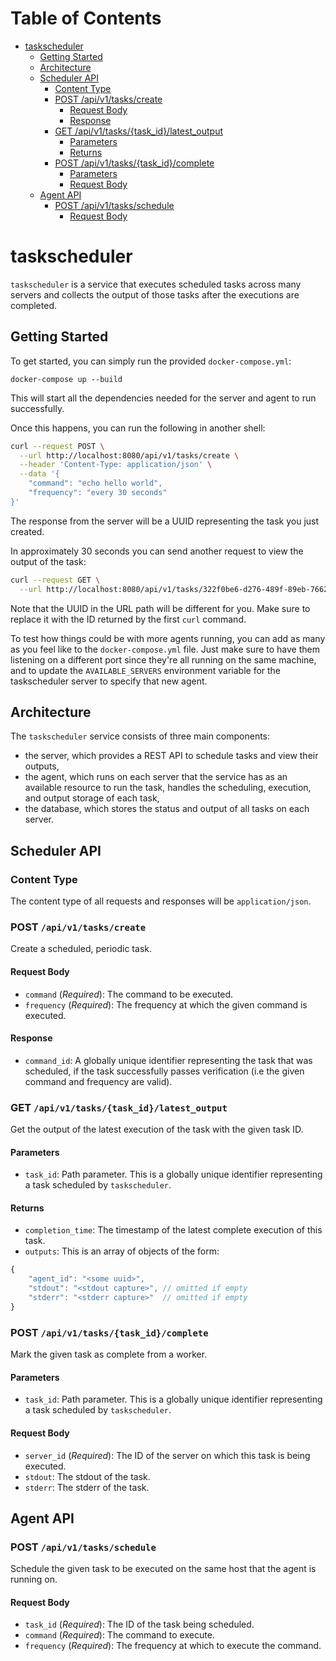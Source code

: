 # Table of Contents

* [taskscheduler](#taskscheduler)
   * [Getting Started](#getting-started)
   * [Architecture](#architecture)
   * [Scheduler API](#scheduler-api)
      * [Content Type](#content-type)
      * [POST /api/v1/tasks/create](#post-apiv1taskscreate)
         * [Request Body](#request-body)
         * [Response](#response)
      * [GET /api/v1/tasks/{task_id}/latest_output](#get-apiv1taskstask_idlatest_output)
         * [Parameters](#parameters)
         * [Returns](#returns)
      * [POST /api/v1/tasks/{task_id}/complete](#post-apiv1taskstask_idcomplete)
         * [Parameters](#parameters-1)
         * [Request Body](#request-body-1)
   * [Agent API](#agent-api)
      * [POST /api/v1/tasks/schedule](#post-apiv1tasksschedule)
         * [Request Body](#request-body-2)
# taskscheduler

`taskscheduler` is a service that executes scheduled tasks across many servers
and collects the output of those tasks after the executions are completed.

## Getting Started

To get started, you can simply run the provided `docker-compose.yml`:

```
docker-compose up --build
```

This will start all the dependencies needed for the server and agent to run successfully.

Once this happens, you can run the following in another shell:

```bash
curl --request POST \
  --url http://localhost:8080/api/v1/tasks/create \
  --header 'Content-Type: application/json' \
  --data '{
	"command": "echo hello world",
	"frequency": "every 30 seconds"
}'
```

The response from the server will be a UUID representing the task you just created.

In approximately 30 seconds you can send another request to view the output of the task:

```bash
curl --request GET \
  --url http://localhost:8080/api/v1/tasks/322f0be6-d276-489f-89eb-7662c4517885/latest_output
```

Note that the UUID in the URL path will be different for you. Make sure to replace it with the ID returned by the
first `curl` command.

To test how things could be with more agents running, you can add as many as you feel like to the `docker-compose.yml` file.
Just make sure to have them listening on a different port since they're all running on the same machine, and to update
the `AVAILABLE_SERVERS` environment variable for the taskscheduler server to specify that new agent.

## Architecture

The `taskscheduler` service consists of three main components:

* the server, which provides a REST API to schedule tasks and view their outputs,
* the agent, which runs on each server that the service has as an available resource to run the task, handles the scheduling,
execution, and output storage of each task,
* the database, which stores the status and output of all tasks on each server.

## Scheduler API

### Content Type

The content type of all requests and responses will be `application/json`.

### POST `/api/v1/tasks/create`

Create a scheduled, periodic task.

#### Request Body
* `command` (*Required*): The command to be executed.
* `frequency` (*Required*): The frequency at which the given command is executed.

#### Response
* `command_id`: A globally unique identifier representing the task that was scheduled, if the task
successfully passes verification (i.e the given command and frequency are valid).

### GET `/api/v1/tasks/{task_id}/latest_output`

Get the output of the latest execution of the task with the given task ID.

#### Parameters
* `task_id`: Path parameter. This is a globally unique identifier representing a task scheduled by `taskscheduler`.

#### Returns
* `completion_time`: The timestamp of the latest complete execution of this task.
* `outputs`: This is an array of objects of the form:
```javascript
{
    "agent_id": "<some uuid>",
    "stdout": "<stdout capture>", // omitted if empty
    "stderr": "<stderr capture>"  // omitted if empty
}
```

### POST `/api/v1/tasks/{task_id}/complete`

Mark the given task as complete from a worker.

#### Parameters
* `task_id`: Path parameter. This is a globally unique identifier representing a task scheduled by `taskscheduler`.

#### Request Body
* `server_id` (*Required*): The ID of the server on which this task is being executed.
* `stdout`: The stdout of the task.
* `stderr`: The stderr of the task.

## Agent API

### POST `/api/v1/tasks/schedule`

Schedule the given task to be executed on the same host that the agent is running on.

#### Request Body
* `task_id` (*Required*): The ID of the task being scheduled.
* `command` (*Required*): The command to execute.
* `frequency` (*Required*): The frequency at which to execute the command.
